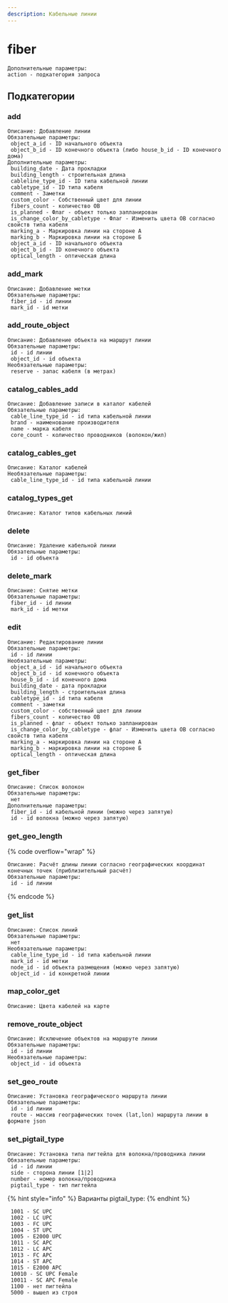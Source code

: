 ```yaml
---
description: Кабельные линии
---
```


# fiber

```
Дополнительные параметры:
action - подкатегория запроса
```

## Подкатегории

### **add**

```
Описание: Добавление линии
Обязательные параметры:
 object_a_id - ID начального объекта
 object_b_id - ID конечного объекта (либо house_b_id - ID конечного дома)
Дополнительные параметры:
 building_date - Дата прокладки
 building_length - строительная длина
 cableline_type_id - ID типа кабельной линии
 cabletype_id - ID типа кабеля
 comment - Заметки
 custom_color - Собственный цвет для линии
 fibers_count - количество ОВ
 is_planned - Флаг - объект только запланирован
 is_change_color_by_cabletype - Флаг - Изменить цвета ОВ согласно свойств типа кабеля
 marking_a - Маркировка линии на стороне А
 marking_b - Маркировка линии на стороне Б
 object_a_id - ID начального объекта
 object_b_id - ID конечного объекта
 optical_length - оптическая длина
```

### **add\_mark**

```
Описание: Добавление метки
Обязательные параметры:
 fiber_id - id линии
 mark_id - id метки
```

### **add\_route\_object**

```
Описание: Добавление объекта на маршрут линии
Обязательные параметры:
 id - id линии
 object_id - id объекта
Необязательные параметры:
 reserve - запас кабеля (в метрах)
```

### **catalog\_cables\_add**

```
Описание: Добавление записи в каталог кабелей
Обязательные параметры:
 cable_line_type_id - id типа кабельной линии
 brand - наименование производителя
 name - марка кабеля
 core_count - количество проводников (волокон/жил)
```

### **catalog\_cables\_get**

```
Описание: Каталог кабелей
Необязательные параметры:
 cable_line_type_id - id типа кабельной линии
```

### **catalog\_types\_get**

```
Описание: Каталог типов кабельных линий
```

### **delete**

```
Описание: Удаление кабельной линии
Обязательные параметры:
 id - id объекта
```

### **delete\_mark**

```
Описание: Снятие метки
Обязательные параметры:
 fiber_id - id линии
 mark_id - id метки
```

### **edit**

```
Описание: Редактирование линии
Обязательные параметры:
 id - id линии
Необязательные параметры:
 object_a_id - id начального объекта
 object_b_id - id конечного объекта 
 house_b_id - id конечного дома
 building_date - дата прокладки
 building_length - строительная длина
 cabletype_id - id типа кабеля
 comment - заметки
 custom_color - собственный цвет для линии
 fibers_count - количество ОВ
 is_planned - флаг - объект только запланирован
 is_change_color_by_cabletype - флаг - Изменить цвета ОВ согласно свойств типа кабеля
 marking_a - маркировка линии на стороне А
 marking_b - маркировка линии на стороне Б
 optical_length - оптическая длина
```

### **get\_fiber**

```
Описание: Список волокон
Обязательные параметры:
 нет
Дополнительные параметры:
 fiber_id - id кабельной линии (можно через запятую)
 id - id волокна (можно через запятую)
```

### **get\_geo\_length**

{% code overflow="wrap" %}
```
Описание: Расчёт длины линии согласно географических координат конечных точек (приблизительный расчёт)
Обязательные параметры:
 id - id линии
```
{% endcode %}

### **get\_list**

```
Описание: Список линий
Обязательные параметры:
 нет
Необязательные параметры:
 cable_line_type_id - id типа кабельной линии
 mark_id - id метки
 node_id - id объекта размещения (можно через запятую)
 object_id - id конкретной линии
```

### **map\_color\_get**

```
Описание: Цвета кабелей на карте
```

### **remove\_route\_object**

```
Описание: Исключение объектов на маршруте линии
Обязательные параметры:
 id - id линии
Необязательные параметры:
 object_id - id объекта
```

### **set\_geo\_route**

```
Описание: Установка географического маршрута линии
Обязательные параметры:
 id - id линии
 route - массив географических точек (lat,lon) маршрута линии в формате json
```

### **set\_pigtail\_type**

```
Описание: Установка типа пигтейла для волокна/проводника линии
Обязательные параметры:
 id - id линии
 side - сторона линии [1|2]
 number - номер волокна/проводника
 pigtail_type - тип пигтейла
```

{% hint style="info" %}
Варианты pigtail\_type:
{% endhint %}

```
 1001 - SC UPC
 1002 - LC UPC
 1003 - FC UPC
 1004 - ST UPC
 1005 - E2000 UPC  
 1011 - SC APC
 1012 - LC APC
 1013 - FC APC
 1014 - ST APC
 1015 - E2000 APC
 10010 - SC UPC Female
 10011 - SC APC Female
 1100 - нет пигтейла
 5000 - вышел из строя
```
